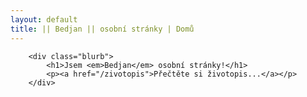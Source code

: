 ```yaml
---
layout: default
title: || Bedjan || osobní stránky | Domů 
---
```


		<div class="blurb">
			<h1>Jsem <em>Bedjan</em> osobní stránky!</h1>
			<p><a href="/zivotopis">Přečtěte si životopis...</a></p>
		</div> 
